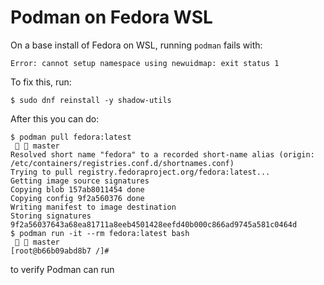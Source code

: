 Podman on Fedora WSL
====================


On a base install of Fedora on WSL, running `podman` fails with:

```
Error: cannot setup namespace using newuidmap: exit status 1
```

To fix this, run:

```
$ sudo dnf reinstall -y shadow-utils
```

After this you can do:
```
$ podman pull fedora:latest                                                                                                                                                        master 
Resolved short name "fedora" to a recorded short-name alias (origin: /etc/containers/registries.conf.d/shortnames.conf)
Trying to pull registry.fedoraproject.org/fedora:latest...
Getting image source signatures
Copying blob 157ab8011454 done
Copying config 9f2a560376 done
Writing manifest to image destination
Storing signatures
9f2a56037643a68ea81711a8eeb4501428eefd40b000c866ad9745a581c0464d
$ podman run -it --rm fedora:latest bash                                                                                                                                           master 
[root@b66b09abd8b7 /]#
```

to verify Podman can run
